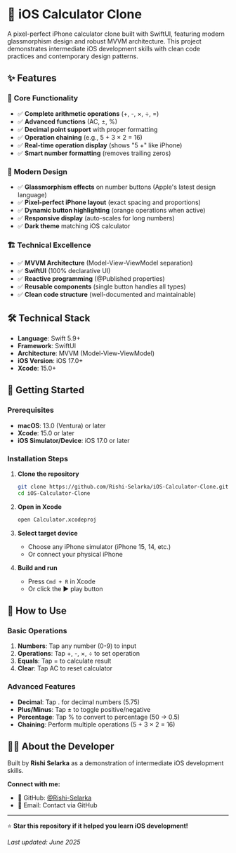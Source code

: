 # 🧮 iOS Calculator Clone

A pixel-perfect iPhone calculator clone built with SwiftUI, featuring modern glassmorphism design and robust MVVM architecture. This project demonstrates intermediate iOS development skills with clean code practices and contemporary design patterns.

## ✨ Features

### 🔢 **Core Functionality**
- ✅ **Complete arithmetic operations** (+, -, ×, ÷, =)
- ✅ **Advanced functions** (AC, ±, %)
- ✅ **Decimal point support** with proper formatting
- ✅ **Operation chaining** (e.g., 5 + 3 × 2 = 16)
- ✅ **Real-time operation display** (shows "5 +" like iPhone)
- ✅ **Smart number formatting** (removes trailing zeros)

### 🎨 **Modern Design**
- ✅ **Glassmorphism effects** on number buttons (Apple's latest design language)
- ✅ **Pixel-perfect iPhone layout** (exact spacing and proportions)
- ✅ **Dynamic button highlighting** (orange operations when active)
- ✅ **Responsive display** (auto-scales for long numbers)
- ✅ **Dark theme** matching iOS calculator

### 🏗️ **Technical Excellence**
- ✅ **MVVM Architecture** (Model-View-ViewModel separation)
- ✅ **SwiftUI** (100% declarative UI)
- ✅ **Reactive programming** (@Published properties)
- ✅ **Reusable components** (single button handles all types)
- ✅ **Clean code structure** (well-documented and maintainable)

## 🛠️ Technical Stack

- **Language**: Swift 5.9+
- **Framework**: SwiftUI
- **Architecture**: MVVM (Model-View-ViewModel)
- **iOS Version**: iOS 17.0+
- **Xcode**: 15.0+

## 🚀 Getting Started

### Prerequisites

- **macOS**: 13.0 (Ventura) or later
- **Xcode**: 15.0 or later
- **iOS Simulator/Device**: iOS 17.0 or later

### Installation Steps

1. **Clone the repository**
   ```bash
   git clone https://github.com/Rishi-Selarka/iOS-Calculator-Clone.git
   cd iOS-Calculator-Clone
   ```

2. **Open in Xcode**
   ```bash
   open Calculator.xcodeproj
   ```
   
3. **Select target device**
   - Choose any iPhone simulator (iPhone 15, 14, etc.)
   - Or connect your physical iPhone

4. **Build and run**
   - Press `Cmd + R` in Xcode
   - Or click the ▶️ play button

## 🎯 How to Use

### Basic Operations
1. **Numbers**: Tap any number (0-9) to input
2. **Operations**: Tap +, -, ×, ÷ to set operation
3. **Equals**: Tap = to calculate result
4. **Clear**: Tap AC to reset calculator

### Advanced Features
- **Decimal**: Tap . for decimal numbers (5.75)
- **Plus/Minus**: Tap ± to toggle positive/negative
- **Percentage**: Tap % to convert to percentage (50 → 0.5)
- **Chaining**: Perform multiple operations (5 + 3 × 2 = 16)

## 👨‍💻 About the Developer

Built by **Rishi Selarka** as a demonstration of intermediate iOS development skills.

**Connect with me:**
- 🐙 GitHub: [@Rishi-Selarka](https://github.com/Rishi-Selarka)
- 📧 Email: Contact via GitHub

---

⭐ **Star this repository if it helped you learn iOS development!**

*Last updated: June 2025*
